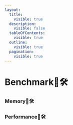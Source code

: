 ```yaml
---
layout:
  title:
    visible: true
  description:
    visible: false
  tableOfContents:
    visible: true
  outline:
    visible: true
  pagination:
    visible: true
---
```


# Benchmark🚧🛠️

### Memory🚧🛠️

### Performance🚧🛠️
